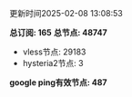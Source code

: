 更新时间2025-02-08 13:08:53

**总订阅: 165**
**总节点: 48747**
- vless节点: 29183
- hysteria2节点: 3

**google ping有效节点: 487**

